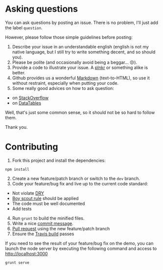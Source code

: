 Asking questions
================

You can ask questions by posting an issue. There is no problem, I'll just add the label `question`.

However, please follow those simple guidelines before posting:

1. Describe your issue in an understandable english (english is not my native language, but I still try to write something decent, and so should you).
2. Please be polite (and occasionally avoid being a beggar... :unamused:).
3. Provide a code to illustrate your issue. A [plnkr](http://plnkr.co/) or something alike is better.
4. Github provides us a wonderful [Markdown](https://help.github.com/articles/github-flavored-markdown) (text-to-HTML), so use it without restraint, especially when putting your code.
5. Some really good advices on how to ask question:
  * on [StackOverflow](http://stackoverflow.com/help/how-to-ask)
  * on [DataTables](https://datatables.net/manual/tech-notes/10)

Well, that's just some common sense, so it should not be so hard to follow them.

Thank you.

Contributing
============

1. Fork this project and install the dependencies:
```
npm install
```
2. Create a new feature/patch branch or switch to the `dev` branch.
3. Code your feature/bug fix and live up to the current code standard:
  * Not violate [DRY](http://programmer.97things.oreilly.com/wiki/index.php/Don%27t_Repeat_Yourself)
  * [Boy scout rule](http://programmer.97things.oreilly.com/wiki/index.php/The_Boy_Scout_Rule) should be applied
  * The code must be well documented
  * Add tests
4. Run `grunt` to build the minified files.
5. Write a nice [commit message](http://tbaggery.com/2008/04/19/a-note-about-git-commit-messages.html).
6. [Pull request](https://help.github.com/articles/using-pull-requests) using the new feature/patch branch
7. Ensure the [Travis build](https://travis-ci.org/l-lin/angular-datatables) passes


If you need to see the result of your feature/bug fix on the demo, you can launch the node server by
executing the following command and access to [http://localhost:3000](http://localhost:3000)
```
grunt serve
```
